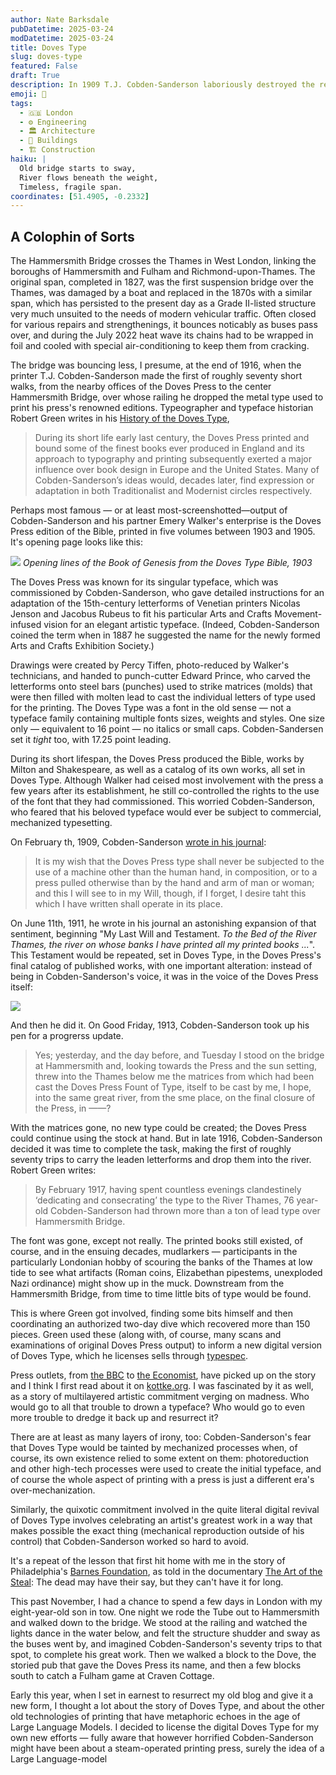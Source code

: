 ```yaml
---
author: Nate Barksdale
pubDatetime: 2025-03-24
modDatetime: 2025-03-24
title: Doves Type
slug: doves-type
featured: False
draft: True
description: In 1909 T.J. Cobden-Sanderson laboriously destroyed the renowned typeface he had helped create for the Doves Press, lest it ever be used in machanized reproduction. The destruction didn't take, though, and these words are set in Doves Type. Here's why I chose it (with fear and trembling) for my own dredged-up, AI-reinvigorated online project.
emoji: 🌉
tags:
  - 🇬🇧 London
  - ⚙️ Engineering
  - 🏛️ Architecture
  - 🏢 Buildings
  - 🏗️ Construction
haiku: |
  Old bridge starts to sway,
  River flows beneath the weight,
  Timeless, fragile span.
coordinates: [51.4905, -0.2332]
---
```


## A Colophin of Sorts

The Hammersmith Bridge crosses the Thames in West London, linking the boroughs of Hammersmith and Fulham and Richmond-upon-Thames. The original span, completed in 1827, was the first suspension bridge over the Thames, was damaged by a boat and replaced in the 1870s with a similar span, which has persisted to the present day as a Grade II-listed structure very much unsuited to the needs of modern vehicular traffic. Often closed for various repairs and strengthenings, it bounces noticably as buses pass over, and during the July 2022 heat wave its chains had to be wrapped in foil and cooled with special air-conditioning to keep them from cracking.

The bridge was bouncing less, I presume, at the end of 1916, when the printer T.J. Cobden-Sanderson made the first of roughly seventy short walks, from the nearby offices of the Doves Press to the center Hammersmith Bridge, over whose railing he dropped the metal type used to print his press's renowned editions. Typeographer and typeface historian Robert Green writes in his [History of the Doves Type](https://typespec.co.uk/doves-type-history/),

> During its short life early last century, the Doves Press printed and bound some of the finest books ever produced in England and its approach to typography and printing subsequently exerted a major influence over book design in Europe and the United States. Many of Cobden-Sanderson’s ideas would, decades later, find expression or adaptation in both Traditionalist and Modernist circles respectively.

Perhaps most famous — or at least most-screenshotted—output of Cobden-Sanderson and his partner Emery Walker's enterprise is the Doves Press edition of the Bible, printed in five volumes between 1903 and 1905. It's opening page looks like this:

![](@assets/images/inthebeginning.png)
_Opening lines of the Book of Genesis from the Doves Type Bible, 1903_

The Doves Press was known for its singular typeface, which was commissioned by Cobden-Sanderson, who gave detailed instructions for an adaptation of the 15th-century letterforms of Venetian printers Nicolas Jenson and Jacobus Rubeus to fit his particular Arts and Crafts Movement-infused vision for an elegant artistic typeface. (Indeed, Cobden-Sanderson coined the term when in 1887 he suggested the name for the newly formed Arts and Crafts Exhibition Society.)

Drawings were created by Percy Tiffen, photo-reduced by Walker's technicians, and handed to punch-cutter Edward Prince, who carved the letterforms onto steel bars (punches) used to strike matrices (molds) that were then filled with molten lead to cast the individual letters of type used for the printing. The Doves Type was a font in the old sense — not a typeface family containing multiple fonts sizes, weights and styles. One size only — equivalent to 16 point — no italics or small caps. Cobden-Sandersen set it _tight_ too, with 17.25 point leading.

During its short lifespan, the Doves Press produced the Bible, works by Milton and Shakespeare, as well as a catalog of its own works, all set in Doves Type. Although Walker had ceised most involvement with the press a few years after its establishment, he still co-controlled the rights to the use of the font that they had commissioned. This worried Cobden-Sanderson, who feared that his beloved typeface would ever be subject to commercial, mechanized typesetting.

On February th, 1909, Cobden-Sanderson [wrote in his journal](https://archive.org/details/b30009352_0002/page/138/mode/2up?q=type):

> It is my wish that the Doves Press type shall never be subjected to the use of a machine other than the human hand, in composition, or to a press pulled otherwise than by the hand and arm of man or woman; and this I will see to in my Will, though, if I forget, I desire taht this which I have written shall operate in its place.

On June 11th, 1911, he wrote in his journal an astonishing expansion of that sentiment, beginning "My Last Will and Testament. _To the Bed of the River Thames, the river on whose banks I have printed all my printed books ..._". This Testament would be repeated, set in Doves Type, in the Doves Press's final catalog of published works, with one important alteration: instead of being in Cobden-Sanderson's voice, it was in the voice of the Doves Press itself:

![](@assets/images/doves-bequeathed.jpg)

And then he did it. On Good Friday, 1913, Cobden-Sanderson took up his pen for a progrerss update.

> Yes; yesterday, and the day before, and Tuesday I stood on the bridge at Hammersmith and, looking towards the Press and the sun setting, threw into the Thames below me the matrices from which had been cast the Doves Press Fount of Type, itself to be cast by me, I hope, into the same great river, from the sme place, on the final closure of the Press, in ——?

With the matrices gone, no new type could be created; the Doves Press could continue using the stock at hand. But in late 1916, Cobden-Sanderson decided it was time to complete the task, making the first of roughly seventy trips to carry the leaden letterforms and drop them into the river. Robert Green writes:

> By February 1917, having spent countless evenings clandestinely ‘dedicating and consecrating’ the type to the River Thames, 76 year-old Cobden-Sanderson had thrown more than a ton of lead type over Hammersmith Bridge.

The font was gone, except not really. The printed books still existed, of course, and in the ensuing decades, mudlarkers — participants in the particularly Londonian hobby of scouring the banks of the Thames at low tide to see what artifacts (Roman coins, Elizabethan pipestems, unexploded Nazi ordinance) might show up in the muck. Downstream from the Hammersmith Bridge, from time to time little bits of type would be found.

This is where Green got involved, finding some bits himself and then coordinating an authorized two-day dive which recovered more than 150 pieces. Green used these (along with, of course, many scans and examinations of original Doves Press output) to inform a new digital version of Doves Type, which he licenses sells through [typespec](https://typespec.co.uk).

Press outlets, from [the BBC](https://www.bbc.co.uk/programmes/b07lhh6z) to [the Economist](https://www.economist.com/christmas-specials/2013/12/19/the-fight-over-the-doves), have picked up on the story and I think I first read about it on [kottke.org](https://kottke.org/24/05/the-lost-typeface-recovered-from-the-thames-river). I was fascinated by it as well, as a story of multilayered artistic commitment verging on madness. Who would go to all that trouble to drown a typeface? Who would go to even more trouble to dredge it back up and resurrect it?

There are at least as many layers of irony, too: Cobden-Sanderson's fear that Doves Type would be tainted by mechanized processes when, of course, its own existence relied to some extent on them: photoreduction and other high-tech processes were used to create the initial typeface, and of course the whole aspect of printing with a press is just a different era's over-mechanization.

Similarly, the quixotic commitment involved in the quite literal digital revival of Doves Type involves celebrating an artist's greatest work in a way that makes possible the exact thing (mechanical reproduction outside of his control) that Cobden-Sanderson worked so hard to avoid.

It's a repeat of the lesson that first hit home with me in the story of Philadelphia's [Barnes Foundation](https://www.barnesfoundation.org), as told in the documentary [The Art of the Steal](<https://en.wikipedia.org/wiki/The_Art_of_the_Steal_(2009_film)>): The dead may have their say, but they can't have it for long.

This past November, I had a chance to spend a few days in London with my eight-year-old son in tow. One night we rode the Tube out to Hammersmith and walked down to the bridge. We stood at the railing and watched the lights dance in the water below, and felt the structure shudder and sway as the buses went by, and imagined Cobden-Sanderson's seventy trips to that spot, to complete his great work. Then we walked a block to the Dove, the storied pub that gave the Doves Press its name, and then a few blocks south to catch a Fulham game at Craven Cottage.

Early this year, when I set in earnest to resurrect my old blog and give it a new form, I thought a lot about the story of Doves Type, and about the other old technologies of printing that have metaphoric echoes in the age of Large Language Models. I decided to license the digital Doves Type for my own new efforts — fully aware that however horrified Cobden-Sanderson might have been about a steam-operated printing press, surely the idea of a Large Language-model
